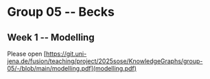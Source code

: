 # Group 05 -- Becks

## Week 1 -- Modelling
Please open [https://git.uni-jena.de/fusion/teaching/project/2025sose/KnowledgeGraphs/group-05/-/blob/main/modelling.pdf](modelling.pdf)
